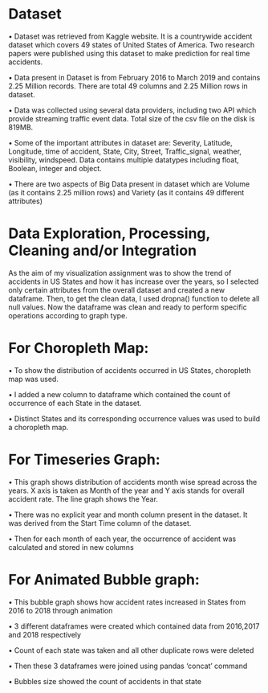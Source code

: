 	
# Dataset 
•	Dataset was retrieved from Kaggle website. It is a countrywide accident dataset which covers 49 states of United States of America. Two research papers were published using this dataset to make prediction for real time accidents. 

•	Data present in Dataset is from February 2016 to March 2019 and contains 2.25 Million records. There are total 49 columns and 2.25 Million rows in dataset. 

•	Data was collected using several data providers, including two API which provide streaming traffic event data. Total size of the csv file on the disk is 819MB.

•	Some of the important attributes in dataset are: Severity, Latitude, Longitude, time of accident, State, City, Street, Traffic_signal, weather, visibility, windspeed. Data contains multiple datatypes including float, Boolean, integer and object. 

•	There are two aspects of Big Data present in dataset which are Volume (as it contains 2.25 million rows) and Variety (as it contains 49 different attributes)  

# Data Exploration, Processing, Cleaning and/or Integration 

As the aim of my visualization assignment was to show the trend of accidents in US States and how it has increase over the years, so I selected only certain attributes from the overall dataset and created a new dataframe. Then, to get the clean data, I used dropna() function to delete all null values. Now the dataframe was clean and ready to perform specific operations according to graph type.
# For Choropleth Map:
•	To show the distribution of accidents occurred in US States, choropleth map was used. 

•	I added a new column to dataframe which contained the count of occurrence of each State in the dataset.

•	Distinct States and its corresponding occurrence values was used to build a choropleth map.

# For Timeseries Graph:
•	This graph shows distribution of accidents month wise spread across the years. X axis is taken as Month of the year and Y axis stands for overall accident rate. The line graph shows the Year.

•	There was no explicit year and month column present in the dataset. It was derived from the Start Time column of the dataset.

•	Then for each month of each year, the occurrence of accident was calculated and stored in new columns

# For Animated Bubble graph:
•	This bubble graph shows how accident rates increased in States from 2016 to 2018 through animation

•	3 different dataframes were created which contained data from 2016,2017 and 2018 respectively

•	Count of each state was taken and all other duplicate rows were deleted

•	Then these 3 dataframes were joined using pandas ‘concat’ command

•	Bubbles size showed the count of accidents in that state 
